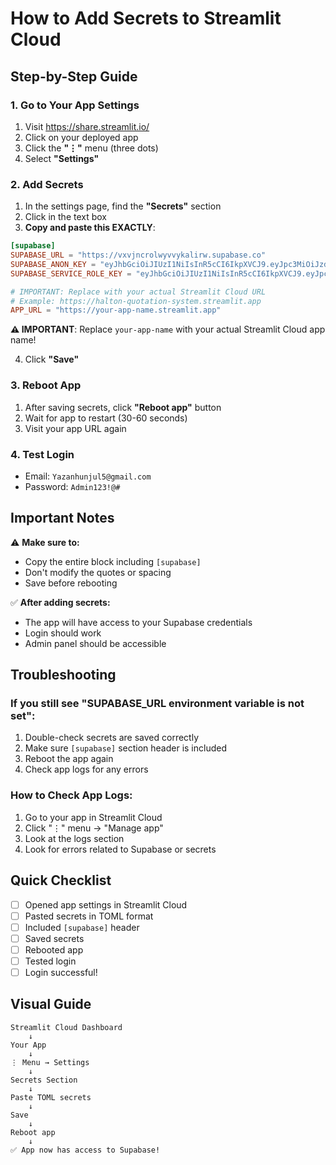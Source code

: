 # How to Add Secrets to Streamlit Cloud

## Step-by-Step Guide

### 1. Go to Your App Settings

1. Visit https://share.streamlit.io/
2. Click on your deployed app
3. Click the **"⋮"** menu (three dots)
4. Select **"Settings"**

### 2. Add Secrets

1. In the settings page, find the **"Secrets"** section
2. Click in the text box
3. **Copy and paste this EXACTLY**:

```toml
[supabase]
SUPABASE_URL = "https://vxvjncrolwyvvykalirw.supabase.co"
SUPABASE_ANON_KEY = "eyJhbGciOiJIUzI1NiIsInR5cCI6IkpXVCJ9.eyJpc3MiOiJzdXBhYmFzZSIsInJlZiI6InZ4dmpuY3JvbHd5dnZ5a2FsaXJ3Iiwicm9sZSI6ImFub24iLCJpYXQiOjE3NTk1NTQ3MjIsImV4cCI6MjA3NTEzMDcyMn0.FOSEwPRuAj9FX2TBZ3UVhCa4OqEVDheWCUBYkUMIKa4"
SUPABASE_SERVICE_ROLE_KEY = "eyJhbGciOiJIUzI1NiIsInR5cCI6IkpXVCJ9.eyJpc3MiOiJzdXBhYmFzZSIsInJlZiI6InZ4dmpuY3JvbHd5dnZ5a2FsaXJ3Iiwicm9sZSI6InNlcnZpY2Vfcm9sZSIsImlhdCI6MTc1OTU1NDcyMiwiZXhwIjoyMDc1MTMwNzIyfQ.xGUwD0H5vLaDTEGEDK_PmCyldtxQ33T-Kq0zwWSH1pQ"

# IMPORTANT: Replace with your actual Streamlit Cloud URL
# Example: https://halton-quotation-system.streamlit.app
APP_URL = "https://your-app-name.streamlit.app"
```

**⚠️ IMPORTANT**: Replace `your-app-name` with your actual Streamlit Cloud app name!

4. Click **"Save"**

### 3. Reboot App

1. After saving secrets, click **"Reboot app"** button
2. Wait for app to restart (30-60 seconds)
3. Visit your app URL again

### 4. Test Login

- Email: `Yazanhunjul5@gmail.com`
- Password: `Admin123!@#`

## Important Notes

⚠️ **Make sure to:**
- Copy the entire block including `[supabase]`
- Don't modify the quotes or spacing
- Save before rebooting

✅ **After adding secrets:**
- The app will have access to your Supabase credentials
- Login should work
- Admin panel should be accessible

## Troubleshooting

### If you still see "SUPABASE_URL environment variable is not set":

1. Double-check secrets are saved correctly
2. Make sure `[supabase]` section header is included
3. Reboot the app again
4. Check app logs for any errors

### How to Check App Logs:

1. Go to your app in Streamlit Cloud
2. Click "⋮" menu → "Manage app"
3. Look at the logs section
4. Look for errors related to Supabase or secrets

## Quick Checklist

- [ ] Opened app settings in Streamlit Cloud
- [ ] Pasted secrets in TOML format
- [ ] Included `[supabase]` header
- [ ] Saved secrets
- [ ] Rebooted app
- [ ] Tested login
- [ ] Login successful!

## Visual Guide

```
Streamlit Cloud Dashboard
    ↓
Your App
    ↓
⋮ Menu → Settings
    ↓
Secrets Section
    ↓
Paste TOML secrets
    ↓
Save
    ↓
Reboot app
    ↓
✅ App now has access to Supabase!
```
